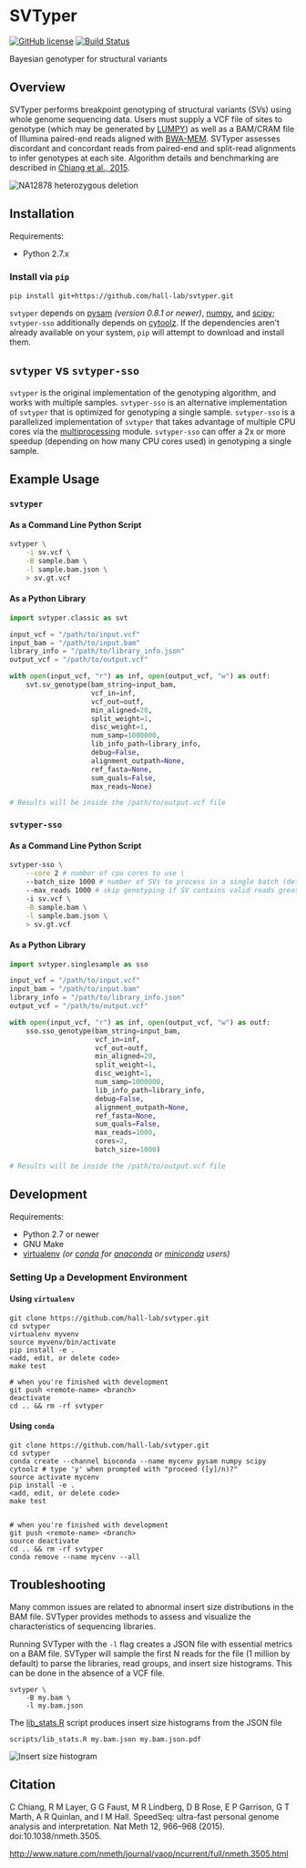 SVTyper
=======
[![GitHub license](https://img.shields.io/badge/license-MIT-blue.svg)](https://raw.githubusercontent.com/hall-lab/svtyper/master/LICENSE)
[![Build Status](https://travis-ci.org/hall-lab/svtyper.svg?branch=master)](https://travis-ci.org/hall-lab/svtyper)

Bayesian genotyper for structural variants

## Overview

SVTyper performs breakpoint genotyping of structural variants (SVs) using whole genome sequencing data. Users must supply a VCF file of sites to genotype (which may be generated by [LUMPY](https://github.com/arq5x/lumpy-sv)) as well as a BAM/CRAM file of Illumina paired-end reads aligned with [BWA-MEM](https://github.com/lh3/bwa). SVTyper assesses discordant and concordant reads from paired-end and split-read alignments to infer genotypes at each site. Algorithm details and benchmarking are described in [Chiang et al., 2015](http://www.nature.com/nmeth/journal/vaop/ncurrent/full/nmeth.3505.html).

![NA12878 heterozygous deletion](etc/het.png?raw=true "NA12878 heterozygous deletion")

## Installation

Requirements:
- Python 2.7.x

### Install via `pip`

    pip install git+https://github.com/hall-lab/svtyper.git

`svtyper` depends on [pysam][0] _(version 0.8.1 or newer)_, [numpy][1], and [scipy][2]; `svtyper-sso` additionally depends on [cytoolz][7]. If the dependencies aren't already available on your system, `pip` will attempt to download and install them.

## `svtyper` vs `svtyper-sso`

`svtyper` is the original implementation of the genotyping algorithm, and works with multiple samples.  `svtyper-sso` is an alternative implementation of `svtyper` that is optimized for genotyping a single sample.  `svtyper-sso` is a parallelized implementation of `svtyper` that takes advantage of multiple CPU cores via the [multiprocessing][8] module. `svtyper-sso` can offer a 2x or more speedup (depending on how many CPU cores used) in genotyping a single sample.

## Example Usage

### `svtyper`

#### As a Command Line Python Script

```bash
svtyper \
    -i sv.vcf \
    -B sample.bam \
    -l sample.bam.json \
    > sv.gt.vcf
```

#### As a Python Library

```python
import svtyper.classic as svt

input_vcf = "/path/to/input.vcf"
input_bam = "/path/to/input.bam"
library_info = "/path/to/library_info.json"
output_vcf = "/path/to/output.vcf"

with open(input_vcf, "r") as inf, open(output_vcf, "w") as outf:
    svt.sv_genotype(bam_string=input_bam,
                    vcf_in=inf,
                    vcf_out=outf,
                    min_aligned=20,
                    split_weight=1,
                    disc_weight=1,
                    num_samp=1000000,
                    lib_info_path=library_info,
                    debug=False,
                    alignment_outpath=None,
                    ref_fasta=None,
                    sum_quals=False,
                    max_reads=None)

# Results will be inside the /path/to/output.vcf file
```

### `svtyper-sso`

#### As a Command Line Python Script

```bash
svtyper-sso \
    --core 2 # number of cpu cores to use \
    --batch_size 1000 # number of SVs to process in a single batch (default: 1000) \
    --max_reads 1000 # skip genotyping if SV contains valid reads greater than this threshold (default: 1000) \
    -i sv.vcf \
    -B sample.bam \
    -l sample.bam.json \
    > sv.gt.vcf
```

#### As a Python Library

```python
import svtyper.singlesample as sso

input_vcf = "/path/to/input.vcf"
input_bam = "/path/to/input.bam"
library_info = "/path/to/library_info.json"
output_vcf = "/path/to/output.vcf"

with open(input_vcf, "r") as inf, open(output_vcf, "w") as outf:
    sso.sso_genotype(bam_string=input_bam,
                     vcf_in=inf,
                     vcf_out=outf,
                     min_aligned=20,
                     split_weight=1,
                     disc_weight=1,
                     num_samp=1000000,
                     lib_info_path=library_info,
                     debug=False,
                     alignment_outpath=None,
                     ref_fasta=None,
                     sum_quals=False,
                     max_reads=1000,
                     cores=2,
                     batch_size=1000)

# Results will be inside the /path/to/output.vcf file
```

## Development

Requirements:
- Python 2.7 or newer
- GNU Make
- [virtualenv][3] _(or [conda][4] for [anaconda][5] or [miniconda][6] users)_

### Setting Up a Development Environment

#### Using `virtualenv`

    git clone https://github.com/hall-lab/svtyper.git
    cd svtyper
    virtualenv myvenv
    source myvenv/bin/activate
    pip install -e .
    <add, edit, or delete code>
    make test

    # when you're finished with development
    git push <remote-name> <branch>
    deactivate
    cd .. && rm -rf svtyper

#### Using `conda`

    git clone https://github.com/hall-lab/svtyper.git
    cd svtyper
    conda create --channel bioconda --name mycenv pysam numpy scipy cytoolz # type 'y' when prompted with "proceed ([y]/n)?"
    source activate mycenv
    pip install -e .
    <add, edit, or delete code>
    make test


    # when you're finished with development
    git push <remote-name> <branch>
    source deactivate
    cd .. && rm -rf svtyper
    conda remove --name mycenv --all

## Troubleshooting

Many common issues are related to abnormal insert size distributions in the BAM file. SVTyper provides methods to assess and visualize the characteristics of sequencing libraries.

Running SVTyper with the `-l` flag creates a JSON file with essential metrics on a BAM file. SVTyper will sample the first N reads for the file (1 million by default) to parse the libraries, read groups, and insert size histograms. This can be done in the absence of a VCF file.
```
svtyper \
    -B my.bam \
    -l my.bam.json
```

The [lib_stats.R](scripts/lib_stats.R) script produces insert size histograms from the JSON file
```
scripts/lib_stats.R my.bam.json my.bam.json.pdf
```
![Insert size histogram](etc/my.bam.json.png?raw=true "Insert size histogram")


## Citation

C Chiang, R M Layer, G G Faust, M R Lindberg, D B Rose, E P Garrison, G T Marth, A R Quinlan, and I M Hall. SpeedSeq: ultra-fast personal genome analysis and interpretation. Nat Meth 12, 966–968 (2015). doi:10.1038/nmeth.3505.

http://www.nature.com/nmeth/journal/vaop/ncurrent/full/nmeth.3505.html

[0]: https://github.com/pysam-developers/pysam
[1]: http://www.numpy.org/
[2]: https://www.scipy.org/
[3]: https://github.com/pypa/virtualenv
[4]: https://conda.io/docs/index.html
[5]: https://docs.continuum.io/anaconda/
[6]: https://conda.io/miniconda.html
[7]: https://github.com/pytoolz/cytoolz
[8]: https://docs.python.org/2/library/multiprocessing.html
